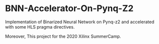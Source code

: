 # BNN-Accelerator-On-Pynq-Z2
Implementation of Binarized Neural Network on Pynq-z2 and accelerated with some HLS pragma directives. 

Moreover, This project for the 2020 Xilinx SummerCamp.
